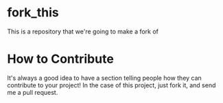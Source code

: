fork_this
=========
This is a repository that we're going to make a fork of

How to Contribute
=================
It's always a good idea to have a section telling people how they can contribute to your project! In the case of this project, just fork it, and send me a pull request.

